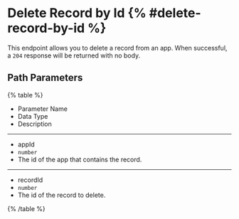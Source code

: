 # Delete Record by Id {% #delete-record-by-id %}

This endpoint allows you to delete a record from an app. When successful, a `204` response will be returned with no body.

## Path Parameters

{% table %}

- Parameter Name
- Data Type
- Description

---

- appId
- `number`
- The id of the app that contains the record.

---

- recordId
- `number`
- The id of the record to delete.

{% /table %}
